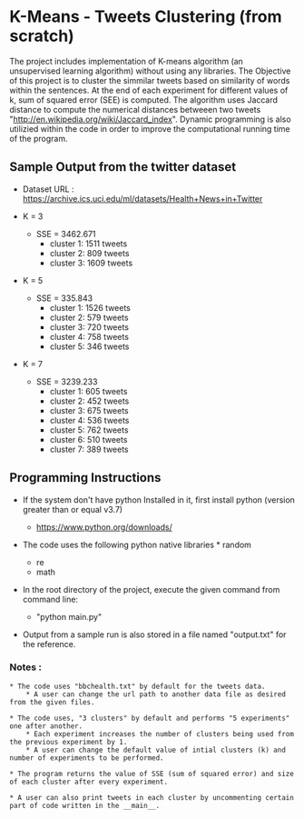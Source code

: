 # K-Means - Tweets Clustering (from scratch)

The project includes implementation of K-means algorithm (an unsupervised learning algorithm) without using any libraries. The Objective of this project is to cluster the simmilar tweets based on similarity of words within the sentences. At the end of each experiment for different values of k, sum of squared error (SEE) is computed. The algorithm uses Jaccard distance to compute the numerical distances betweeen two tweets "http://en.wikipedia.org/wiki/Jaccard_index". Dynamic programming is also utilizied within the code in order to improve the computational running time of the program.

## Sample Output from the twitter dataset

* Dataset URL : https://archive.ics.uci.edu/ml/datasets/Health+News+in+Twitter

* K = 3
    * SSE = 3462.671
        * cluster 1: 1511 tweets
        * cluster 2: 809 tweets
        * cluster 3: 1609 tweets

* K = 5 
    * SSE = 335.843
        * cluster 1: 1526 tweets
        * cluster 2: 579 tweets 
        * cluster 3: 720 tweets 
        * cluster 4: 758 tweets 
        * cluster 5: 346 tweets

* K = 7 
    * SSE = 3239.233
        * cluster 1: 605 tweets
        * cluster 2: 452 tweets
        * cluster 3: 675 tweets
        * cluster 4: 536 tweets
        * cluster 5: 762 tweets
        * cluster 6: 510 tweets
        * cluster 7: 389 tweets
	
## Programming Instructions

* If the system don't have python Installed in it, first install python (version greater than or equal v3.7)
	* https://www.python.org/downloads/
* The code uses the following python native libraries
        * random
	* re
	* math
* In the root directory of the project, execute the given command from command line:
	* "python main.py"

* Output from a sample run is also stored in a file named "output.txt" for the reference.

### Notes :
	* The code uses "bbchealth.txt" by default for the tweets data.
		* A user can change the url path to another data file as desired from the given files.

 	* The code uses, "3 clusters" by default and performs "5 experiments" one after another.
		* Each experiment increases the number of clusters being used from the previous experiment by 1.
		* A user can change the default value of intial clusters (k) and number of experiments to be performed.

 	* The program returns the value of SSE (sum of squared error) and size of each cluster after every experiment.

 	* A user can also print tweets in each cluster by uncommenting certain part of code written in the __main__.
